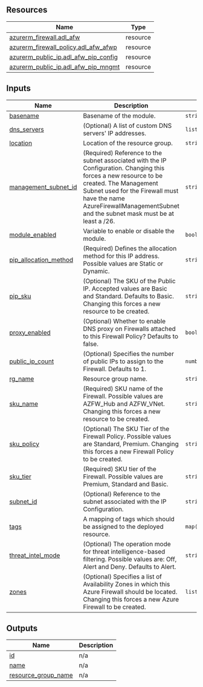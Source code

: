 <!-- BEGIN_TF_DOCS -->
## Resources

| Name | Type |
|------|------|
| [azurerm_firewall.adl_afw](https://registry.terraform.io/providers/hashicorp/azurerm/latest/docs/resources/firewall) | resource |
| [azurerm_firewall_policy.adl_afw_afwp](https://registry.terraform.io/providers/hashicorp/azurerm/latest/docs/resources/firewall_policy) | resource |
| [azurerm_public_ip.adl_afw_pip_config](https://registry.terraform.io/providers/hashicorp/azurerm/latest/docs/resources/public_ip) | resource |
| [azurerm_public_ip.adl_afw_pip_mngmt](https://registry.terraform.io/providers/hashicorp/azurerm/latest/docs/resources/public_ip) | resource |

## Inputs

| Name | Description | Type | Default | Required |
|------|-------------|------|---------|:--------:|
| <a name="input_basename"></a> [basename](#input\_basename) | Basename of the module. | `string` | n/a | yes |
| <a name="input_dns_servers"></a> [dns\_servers](#input\_dns\_servers) | (Optional) A list of custom DNS servers' IP addresses. | `list(string)` | `null` | no |
| <a name="input_location"></a> [location](#input\_location) | Location of the resource group. | `string` | n/a | yes |
| <a name="input_management_subnet_id"></a> [management\_subnet\_id](#input\_management\_subnet\_id) | (Required) Reference to the subnet associated with the IP Configuration. Changing this forces a new resource to be created. The Management Subnet used for the Firewall must have the name AzureFirewallManagementSubnet and the subnet mask must be at least a /26. | `string` | `null` | no |
| <a name="input_module_enabled"></a> [module\_enabled](#input\_module\_enabled) | Variable to enable or disable the module. | `bool` | `true` | no |
| <a name="input_pip_allocation_method"></a> [pip\_allocation\_method](#input\_pip\_allocation\_method) | (Required) Defines the allocation method for this IP address. Possible values are Static or Dynamic. | `string` | `"Static"` | no |
| <a name="input_pip_sku"></a> [pip\_sku](#input\_pip\_sku) | (Optional) The SKU of the Public IP. Accepted values are Basic and Standard. Defaults to Basic. Changing this forces a new resource to be created. | `string` | `"Standard"` | no |
| <a name="input_proxy_enabled"></a> [proxy\_enabled](#input\_proxy\_enabled) | (Optional) Whether to enable DNS proxy on Firewalls attached to this Firewall Policy? Defaults to false. | `bool` | `false` | no |
| <a name="input_public_ip_count"></a> [public\_ip\_count](#input\_public\_ip\_count) | (Optional) Specifies the number of public IPs to assign to the Firewall. Defaults to 1. | `number` | `1` | no |
| <a name="input_rg_name"></a> [rg\_name](#input\_rg\_name) | Resource group name. | `string` | n/a | yes |
| <a name="input_sku_name"></a> [sku\_name](#input\_sku\_name) | (Required) SKU name of the Firewall. Possible values are AZFW\_Hub and AZFW\_VNet. Changing this forces a new resource to be created. | `string` | `"AZFW_VNet"` | no |
| <a name="input_sku_policy"></a> [sku\_policy](#input\_sku\_policy) | (Optional) The SKU Tier of the Firewall Policy. Possible values are Standard, Premium. Changing this forces a new Firewall Policy to be created. | `string` | `"Standard"` | no |
| <a name="input_sku_tier"></a> [sku\_tier](#input\_sku\_tier) | (Required) SKU tier of the Firewall. Possible values are Premium, Standard and Basic. | `string` | `"Standard"` | no |
| <a name="input_subnet_id"></a> [subnet\_id](#input\_subnet\_id) | (Optional) Reference to the subnet associated with the IP Configuration. | `string` | `null` | no |
| <a name="input_tags"></a> [tags](#input\_tags) | A mapping of tags which should be assigned to the deployed resource. | `map(string)` | `{}` | no |
| <a name="input_threat_intel_mode"></a> [threat\_intel\_mode](#input\_threat\_intel\_mode) | (Optional) The operation mode for threat intelligence-based filtering. Possible values are: Off, Alert and Deny. Defaults to Alert. | `string` | `"Alert"` | no |
| <a name="input_zones"></a> [zones](#input\_zones) | (Optional) Specifies a list of Availability Zones in which this Azure Firewall should be located. Changing this forces a new Azure Firewall to be created. | `list(string)` | `[]` | no |

## Outputs

| Name | Description |
|------|-------------|
| <a name="output_id"></a> [id](#output\_id) | n/a |
| <a name="output_name"></a> [name](#output\_name) | n/a |
| <a name="output_resource_group_name"></a> [resource\_group\_name](#output\_resource\_group\_name) | n/a |
<!-- END_TF_DOCS -->